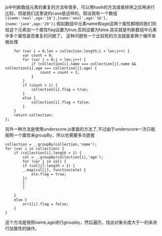 js中判断数组元素的重复的方法有很多，可以用hash的方法或者排序之后再进行比较，但是我们这里说的case是这样的。假设我有一个数组```[{name:'neal',age:'18'},{name:'neal',age:'18'},{name:'jane',age:'20'}]```.假如数组中元素name和age这两个属性都相同我们则给这个元素加一个属性flag设置为true,否则设置为false.其实就是判断数组中元素中多个属性是否重复的问题了。
这种问题有一个比较死的方法就是拿两个循环来做处理
```var isUnique = function(collection) {
	for (var i = 0,len = collection.length;i < len;i++) {
		var count = 0;
		for (var j = 0;j < len;j++) {
			if (collection[i].name === collection[j].name && collection[i].age === collection[j].age) {
				count = count + 1;
			}
		}
		if (count > 1) {
			collection[i].flag = true;
		}
		else {
			collection[i].flag = false;
		}
	}
	return collection;
};
```

另外一种方法是使用underscore.js里面的方法了,不过由于underscore一次只能按照一个属性来groupBy，所以也需要多次嵌套
```
collection = _.groupBy(collection,'name');
for (var i in collection) {
	if (collection[i].length > 1) {
		col = _.groupBy(collection[i],'age');
		for (var j in col) {
		if (col[j].length > 1) {
		_.map(col[j], function(ele) {
			ele.flag = true;
		})
		}
		}

	}
	else {
		arr1[i].flag = false;
	}
}
```
这个方法是按照name,age进行groupby，然后遍历，找出对象长度大于一的来进行加属性的操作。
